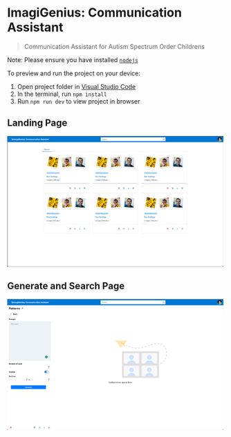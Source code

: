
  # ImagiGenius: Communication Assistant

  > Communication Assistant for Autism Spectrum Order Childrens

  Note: Please ensure you have installed <code><a href="https://nodejs.org/en/download/">nodejs</a></code>

  To preview and run the project on your device:
  1) Open project folder in <a href="https://code.visualstudio.com/download">Visual Studio Code</a>
  2) In the terminal, run `npm install`
  3) Run `npm run dev` to view project in browser

  ## Landing Page

  <img src="docs/landing.png" alt="landidng" width="500"/>   

  ## Generate and Search Page

  <img src="docs/generate.png" alt="generate" width="500"/>   
  